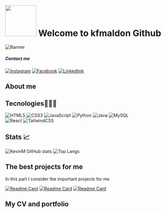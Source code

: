 # <img src="https://media.giphy.com/media/tuCFp8rod0x3O/giphy.gif?cid=790b7611ptqyldsjj2szmnbnuiz5kniu4vqujwkgmzo58wwn&ep=v1_gifs_search&rid=giphy.gif&ct=g" width="100"> Welcome to kfmaldon Github
![Banner](Banner_github.png)
##### Contact me
[![Instagram](https://img.shields.io/badge/Instagram-E4405F?style=for-the-badge&logo=instagram&logoColor=white)](https://www.instagram.com/kevinmaldo2004/)
[![Facebook](https://img.shields.io/badge/Facebook-1877F2?style=for-the-badge&logo=facebook&logoColor=white)](https://www.facebook.com/profile.php?id=100012412419742)
[![Linkedlink](https://img.shields.io/badge/LinkedIn-0077B5?style=for-the-badge&logo=linkedin&logoColor=white)](https://www.linkedin.com/in/kevin-fernando-maldonado-paredes-629929297/)

## About me

## Tecnologies🧑🏼‍💻
![HTML5](https://img.shields.io/badge/html5-%23E34F26.svg?style=for-the-badge&logo=html5&logoColor=white)
![CSS3](https://img.shields.io/badge/css3-%231572B6.svg?style=for-the-badge&logo=css3&logoColor=white)
![JavaScript](https://img.shields.io/badge/javascript-%23323330.svg?style=for-the-badge&logo=javascript&logoColor=%23F7DF1E)
![Python](https://img.shields.io/badge/python-3670A0?style=for-the-badge&logo=python&logoColor=ffdd54)
![Java](https://img.shields.io/badge/java-%23ED8B00.svg?style=for-the-badge&logo=openjdk&logoColor=white)
![MySQL](https://img.shields.io/badge/mysql-%2300f.svg?style=for-the-badge&logo=mysql&logoColor=black&color=6894af)
<br/>
![React](https://img.shields.io/badge/react-%2320232a.svg?style=for-the-badge&logo=react&logoColor=%2361DAFB)
![TailwindCSS](https://img.shields.io/badge/tailwindcss-%2338B2AC.svg?style=for-the-badge&logo=tailwind-css&logoColor=white)
<br/>
## Stats 📈
![KevinM GitHub stats](https://github-readme-stats.vercel.app/api?username=SirProg&show_icons=true&theme=radical) ![Top Langs](https://github-readme-stats.vercel.app/api/top-langs/?username=SirProg&layout=compact&theme=radical)

## The best projects for me
In this part I consider the important projects for me

[![Readme Card](https://github-readme-stats.vercel.app/api/pin/?username=SirProg&repo=EncodingHuffman&theme=radical)](https://github.com/SirProg/EncodingHuffman) [![Readme Card](https://github-readme-stats.vercel.app/api/pin/?username=SirProg&repo=G06DataBaseBack&theme=radical)](https://github.com/SirProg/G06DataBaseBack) [![Readme Card](https://github-readme-stats.vercel.app/api/pin/?username=SirProg&repo=G06DataBase&theme=radical)](https://github.com/SirProg/G06DataBase)

##  My CV and portfolio
